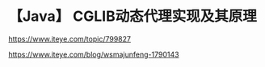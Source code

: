 # 【Java】 CGLIB动态代理实现及其原理

https://www.iteye.com/topic/799827

https://www.iteye.com/blog/wsmajunfeng-1790143